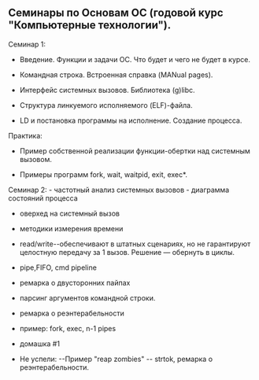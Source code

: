 Семинары по Основам ОС (годовой курс "Компьютерные технологии").
---------------------------------------------------------------------------------

<p>Семинар 1: 

 - Введение. Функции и задачи ОС. Что будет и чего не будет в курсе. 

- Командная строка. Встроенная справка (MANual pages).

- Интерфейс системных вызовов. Библиотека (g)libc. 

- Структура линкуемого исполняемого (ELF)-файла. 

- LD и постановка программы на исполнение. Создание процесса.

Практика:

- Пример собственной реализации функции-обертки над системным вызовом.

- Примеры программ fork, wait, waitpid, exit, exec*.</p>




<p>Семинар 2:
- частотный анализ системных вызовов
- диаграмма состояний процесса

- оверхед на системный вызов
- методики измерения времени

- read/write--обеспечивают в штатных сценариях, но не гарантируют целостную передачу за 1 вызов. Решение — обернуть в циклы.
- pipe,FIFO, cmd pipeline
- ремарка о двусторонних пайпах

- парсинг аргументов командной строки.
- ремарка о реэнтерабельности
- пример: fork, exec, n-1 pipes
- домашка #1
- Не успели: 
  --Пример "reap zombies"
  -- strtok, ремарка о реэнтерабельности.</p>

